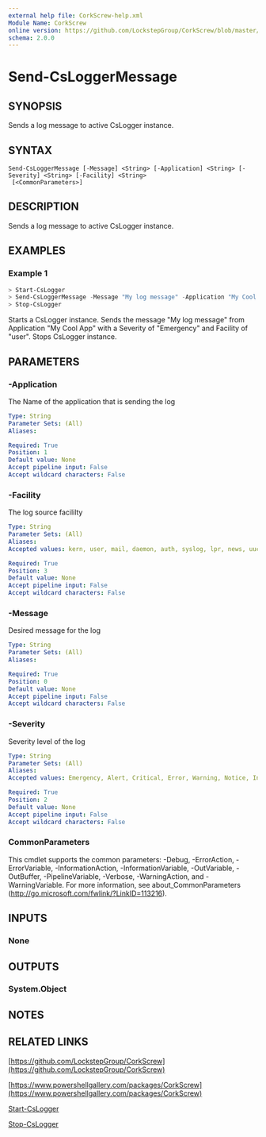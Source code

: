 ```yaml
---
external help file: CorkScrew-help.xml
Module Name: CorkScrew
online version: https://github.com/LockstepGroup/CorkScrew/blob/master/docs/cmdlets/Send-CsLoggerMessage.md
schema: 2.0.0
---
```


# Send-CsLoggerMessage

## SYNOPSIS
Sends a log message to active CsLogger instance.

## SYNTAX

```
Send-CsLoggerMessage [-Message] <String> [-Application] <String> [-Severity] <String> [-Facility] <String>
 [<CommonParameters>]
```

## DESCRIPTION
Sends a log message to active CsLogger instance.

## EXAMPLES

### Example 1
```powershell
> Start-CsLogger
> Send-CsLoggerMessage -Message "My log message" -Application "My Cool App" -Severity "Emergency" -Facility "user"
> Stop-CsLogger
```

Starts a CsLogger instance. Sends the message "My log message" from Application "My Cool App" with a Severity of "Emergency" and Facility of "user". Stops CsLogger instance.

## PARAMETERS

### -Application
The Name of the application that is sending the log

```yaml
Type: String
Parameter Sets: (All)
Aliases:

Required: True
Position: 1
Default value: None
Accept pipeline input: False
Accept wildcard characters: False
```

### -Facility
The log source facililty

```yaml
Type: String
Parameter Sets: (All)
Aliases:
Accepted values: kern, user, mail, daemon, auth, syslog, lpr, news, uucp, clock, authpriv, ftp, ntp, logaudit, logalert, cron, local0, local1, local2, local3, local4, local5, local6, local7

Required: True
Position: 3
Default value: None
Accept pipeline input: False
Accept wildcard characters: False
```

### -Message
Desired message for the log

```yaml
Type: String
Parameter Sets: (All)
Aliases:

Required: True
Position: 0
Default value: None
Accept pipeline input: False
Accept wildcard characters: False
```

### -Severity
Severity level of the log

```yaml
Type: String
Parameter Sets: (All)
Aliases:
Accepted values: Emergency, Alert, Critical, Error, Warning, Notice, Informational, Debug

Required: True
Position: 2
Default value: None
Accept pipeline input: False
Accept wildcard characters: False
```

### CommonParameters
This cmdlet supports the common parameters: -Debug, -ErrorAction, -ErrorVariable, -InformationAction, -InformationVariable, -OutVariable, -OutBuffer, -PipelineVariable, -Verbose, -WarningAction, and -WarningVariable.
For more information, see about_CommonParameters (http://go.microsoft.com/fwlink/?LinkID=113216).

## INPUTS

### None
## OUTPUTS

### System.Object
## NOTES

## RELATED LINKS

[https://github.com/LockstepGroup/CorkScrew](https://github.com/LockstepGroup/CorkScrew)

[https://www.powershellgallery.com/packages/CorkScrew](https://www.powershellgallery.com/packages/CorkScrew)

[Start-CsLogger](https://github.com/LockstepGroup/CorkScrew/blob/master/docs/cmdlets/Start-CsLogger.md)

[Stop-CsLogger](https://github.com/LockstepGroup/CorkScrew/blob/master/docs/cmdlets/Stop-CsLogger.md)